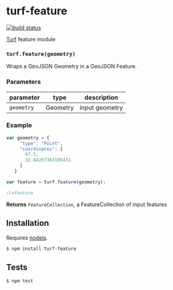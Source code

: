 # turf-feature

[![build status](https://secure.travis-ci.org/Turfjs/turf-feature.png)](http://travis-ci.org/Turfjs/turf-feature)

[Turf](http://turfjs.org/) feature module


### `turf.feature(geometry)`

Wraps a GeoJSON Geometry in a GeoJSON Feature.


### Parameters

| parameter  | type     | description    |
| ---------- | -------- | -------------- |
| `geometry` | Geometry | input geometry |


### Example

```js
var geometry = {
     "type": "Point",
     "coordinates": [
       67.5,
       32.84267363195431
     ]
   }

var feature = turf.feature(geometry);

//=feature
```


**Returns** `FeatureCollection`, a FeatureCollection of input features

## Installation

Requires [nodejs](http://nodejs.org/).

```sh
$ npm install turf-feature
```

## Tests

```sh
$ npm test
```


